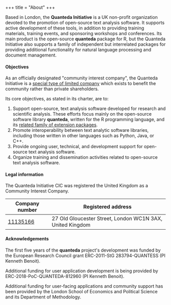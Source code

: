 +++
title = "About"
+++

Based in London, the **Quanteda Initiative** is a UK non-profit organization devoted to the promotion of open-source text analysis software. It supports active development of these tools, in addition to providing training materials, training events, and sponsoring workshops and conferences. Its main product is the open-source **quanteda** package for R, but the Quanteda Initiative also supports a family of independent but interrelated packages for providing additional functionality for natural language processing and document management.

#### Objectives

As an officially designated "community interest company", the Quanteda Initiative is a [special type of limited company](https://www.gov.uk/set-up-a-social-enterprise) which exists to benefit the community rather than private shareholders. 

Its core objectives, as stated in its charter, are to:

1. Support open-source, text analysis software developed for research and scientific analysis.  These efforts focus mainly on the open-source software library **quanteda**, written for the R programming language, and its [related family of extension packages](https://github.com/quanteda). 
2. Promote interoperability between text analytic software libraries, including those written in other languages such as Python, Java, or C++.
2. Provide ongoing user, technical, and development support for open-source text analysis software.
3. Organize training and dissemination activities related to open-source text analysis software.

#### Legal information

The Quanteda Initiative CIC was registered the United Kingdom as a Community Interest Company. 

Company number | Registered address
--- | ---
[11135166](https://beta.companieshouse.gov.uk/company/11135166) | 27 Old Gloucester Street, London WC1N 3AX, United Kingdom


#### Acknowledgements

The first five years of the <strong>quanteda</strong> project's development was funded by the European Research Council grant ERC-2011-StG 283794-QUANTESS (PI Kenneth Benoit).  

Additional funding for user application development is being provided by ERC-2018-PoC-QUANTEDA-812960 (PI Kenneth Benoit).

Additional funding for user-facing applications and community support has been provided by the London School of Economics and Political Science and its Department of Methodology.
